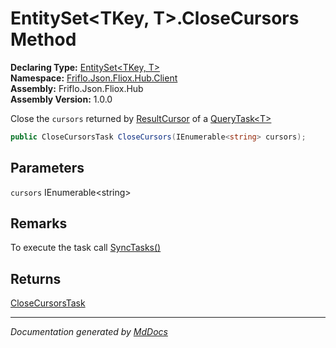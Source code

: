 ﻿<!--  
  <auto-generated>   
    The contents of this file were generated by a tool.  
    Changes to this file may be list if the file is regenerated  
  </auto-generated>   
-->

# EntitySet\<TKey, T\>.CloseCursors Method

**Declaring Type:** [EntitySet\<TKey, T\>](../index.md)  
**Namespace:** [Friflo.Json.Fliox.Hub.Client](../../index.md)  
**Assembly:** Friflo.Json.Fliox.Hub  
**Assembly Version:** 1.0.0

Close the `cursors` returned by [ResultCursor](../../QueryTask-1/properties/ResultCursor.md) of a [QueryTask\<T\>](../../QueryTask-1/index.md)

```csharp
public CloseCursorsTask CloseCursors(IEnumerable<string> cursors);
```

## Parameters

`cursors`  IEnumerable\<string\>

## Remarks

 To execute the task call [SyncTasks()](../../FlioxClient/methods/SyncTasks.md)

## Returns

[CloseCursorsTask](../../CloseCursorsTask/index.md)

___

*Documentation generated by [MdDocs](https://github.com/ap0llo/mddocs)*
